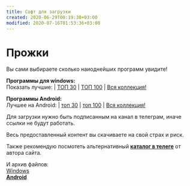```yaml
---
title: Софт для загрузки
created: 2020-06-29T00:19:30+03:00
modified: 2020-07-16T01:53:36+03:00
---
```


# Прожки  

Вы сами выбираете сколько наиоднейших программ увидите!
  
**Программы  для windows:**  
Показать лучшие: |  [ТОП 30](soft30.md) | [ТОП 100](soft100.md) | [Вся коллекция!](https://t.me/feelsoft)  

**Программы Android:**  
Лучшее на Android: | [топ 30](#a30) | [топ 100](#a100) | [Вся коллекция!](https://t.me/feelsoftan)  

Для загрузки нужно быть подписанным на канал в телеграм, иначе ссылки не будут работать.  

Весь предоставленный контент вы скачиваете на свой страх и риск.

Также рекомендую посмотеть альтернативный [**каталог в телеге**](https://t.me/feelsoft) от автора сайта.

И архив файлов:  
[Windows](https://t.me/feelsoft)  
[**Android**](https://t.me/feelsoftan)